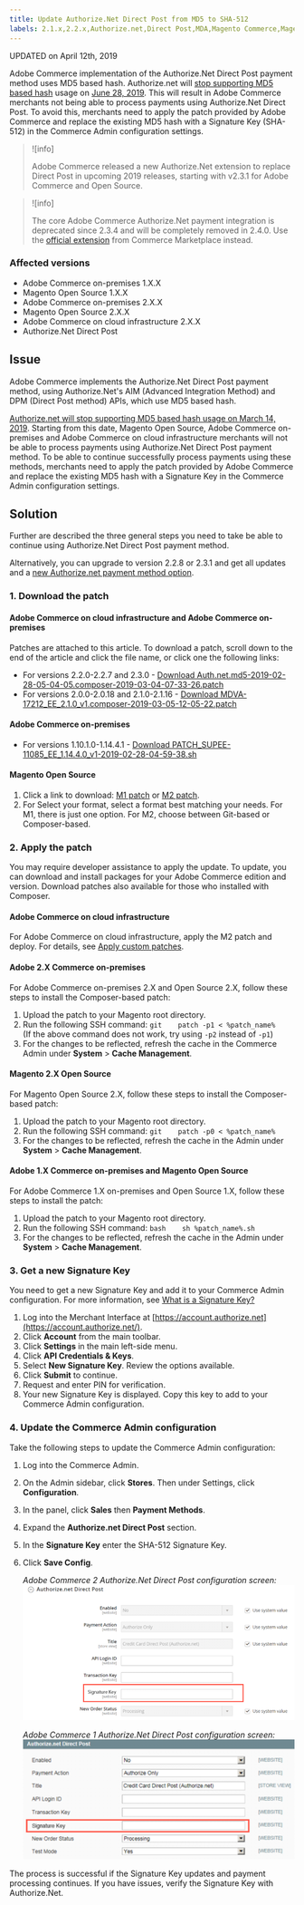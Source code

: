 ```yaml
---
title: Update Authorize.Net Direct Post from MD5 to SHA-512
labels: 2.1.x,2.2.x,Authorize.net,Direct Post,MDA,Magento Commerce,Magento Commerce Cloud,SHA,deprecated,known issues,patch,troubleshooting,Adobe Commerce,cloud infrastructure,on-premises
---
```


UPDATED on April 12th, 2019

Adobe Commerce implementation of the Authorize.Net Direct Post payment method uses MD5 based hash. Authorize.net will [stop supporting MD5 based hash](https://support.authorize.net/s/article/MD5-Hash-End-of-Life-Signature-Key-Replacement) usage on [June 28, 2019](http://app.payment.authorize.net/e/es.aspx?s=986383348&e=1691349&elqTrackId=b307147cf4ef4925bd108180234867d4&elq=22c763e5e2354d988ebfea2681020c6b&elqaid=903&elqat=1). This will result in Adobe Commerce merchants not being able to process payments using Authorize.Net Direct Post. To avoid this, merchants need to apply the patch provided by Adobe Commerce and replace the existing MD5 hash with a Signature Key (SHA-512) in the Commerce Admin configuration settings.

>![info]
>
>Adobe Commerce released a new Authorize.Net extension to replace Direct Post in upcoming 2019 releases, starting with v2.3.1 for Adobe Commerce and Open Source.

>![info]
>
>The core Adobe Commerce Authorize.Net payment integration is deprecated since 2.3.4 and will be completely removed in 2.4.0. Use the [official extension](https://marketplace.magento.com/authorizenet-magento-module-authorizenet.html) from Commerce Marketplace instead.

### Affected versions

* Adobe Commerce on-premises 1.X.X
* Magento Open Source 1.X.X
* Adobe Commerce on-premises 2.X.X
* Magento Open Source 2.X.X
* Adobe Commerce on cloud infrastructure 2.X.X
* Authorize.Net Direct Post

## Issue

Adobe Commerce implements the Authorize.Net Direct Post payment method, using Authorize.Net's AIM (Advanced Integration Method) and DPM (Direct Post method) APIs, which use MD5 based hash.

 [Authorize.net will stop supporting MD5 based hash usage on March 14, 2019](https://support.authorize.net/s/article/MD5-Hash-End-of-Life-Signature-Key-Replacement). Starting from this date, Magento Open Source, Adobe Commerce on-premises and Adobe Commerce on cloud infrastructure merchants will not be able to process payments using Authorize.Net Direct Post payment method. To be able to continue successfully process payments using these methods, merchants need to apply the patch provided by Adobe Commerce and replace the existing MD5 hash with a Signature Key in the Commerce Admin configuration settings.

## Solution

Further are described the three general steps you need to take be able to continue using Authorize.Net Direct Post payment method.

Alternatively, you can upgrade to version 2.2.8 or 2.3.1 and get all updates and a [new Authorize.net payment method option](https://docs.magento.com/m2/ce/user_guide/payment/authorize-net.html).

### 1. Download the patch

#### Adobe Commerce on cloud infrastructure and Adobe Commerce on-premises

Patches are attached to this article. To download a patch, scroll down to the end of the article and click the file name, or click one the following links:

* For versions 2.2.0-2.2.7 and 2.3.0 - [Download Auth.net.md5-2019-02-28-05-04-05.composer-2019-03-04-07-33-26.patch](assets/Auth.net.md5-2019-02-28-05-04-05.composer-2019-03-04-07-33-26.patch.zip)
* For versions 2.0.0-2.0.18 and 2.1.0-2.1.16 - [Download MDVA-17212\_EE\_2.1.0\_v1.composer-2019-03-05-12-05-22.patch](assets/MDVA-17212_EE_2.1.0_v1.composer-2019-03-05-12-05-22.patch.zip)

#### Adobe Commerce on-premises

* For versions 1.10.1.0-1.14.4.1 - [Download PATCH\_SUPEE-11085\_EE\_1.14.4.0\_v1-2019-02-28-04-59-38.sh](assets/PATCH_SUPEE-11085_EE_1.14.4.0_v1-2019-02-28-04-59-38.sh.zip)

#### Magento Open Source

1. Click a link to download: [M1 patch](https://magento.com/tech-resources/download#download2280) or [M2 patch](https://magento.com/tech-resources/download#download2279).
1. For Select your format, select a format best matching your needs. For M1, there is just one option. For M2, choose between Git-based or Composer-based.

### 2. Apply the patch

You may require developer assistance to apply the update. To update, you can download and install packages for your Adobe Commerce edition and version. Download patches also available for those who installed with Composer.

#### Adobe Commerce on cloud infrastructure

For Adobe Commerce on cloud infrastructure, apply the M2 patch and deploy. For details, see [Apply custom patches](https://devdocs.magento.com/guides/v2.3/cloud/project/project-patch.html).

#### Adobe 2.X Commerce on-premises

For Adobe Commerce on-premises 2.X and Open Source 2.X, follow these steps to install the Composer-based patch:

1. Upload the patch to your Magento root directory.
1. Run the following SSH command:    ```git    patch -p1 < %patch_name%    ```    (If the above command does not work, try using `-p2` instead of `-p1`)
1. For the changes to be reflected, refresh the cache in the Commerce Admin under **System** > **Cache Management**.

#### Magento 2.X Open Source

For Magento Open Source 2.X, follow these steps to install the Composer-based patch:

1. Upload the patch to your Magento root directory.
1. Run the following SSH command:    ```git    patch -p0 < %patch_name%    ```    
1. For the changes to be reflected, refresh the cache in the Admin under **System** > **Cache Management**.

#### Adobe 1.X Commerce on-premises and Magento Open Source

For Adobe Commerce 1.X on-premises and Open Source 1.X, follow these steps to install the patch:

1. Upload the patch to your Magento root directory.
1. Run the following SSH command:    ```bash    sh %patch_name%.sh    ```    
1. For the changes to be reflected, refresh the cache in the Admin under **System** > **Cache Management**.

### 3. Get a new Signature Key

You need to get a new Signature Key and add it to your Commerce Admin configuration. For more information, see [What is a Signature Key?](https://support.authorize.net/s/article/What-is-a-Signature-Key)

1. Log into the Merchant Interface at [https://account.authorize.net](https://account.authorize.net/).
1. Click **Account** from the main toolbar.
1. Click **Settings** in the main left-side menu.
1. Click **API Credentials & Keys**.
1. Select **New Signature Key**. Review the options available.
1. Click **Submit** to continue.
1. Request and enter PIN for verification.
1. Your new Signature Key is displayed. Copy this key to add to your Commerce Admin configuration.

### 4. Update the Commerce Admin configuration

Take the following steps to update the Commerce Admin configuration:

1. Log into the Commerce Admin.
1. On the Admin sidebar, click **Stores**. Then under Settings, click **Configuration**.
1. In the panel, click **Sales** then **Payment Methods**.
1. Expand the **Authorize.net Direct Post** section.
1. In the **Signature Key** enter the SHA-512 Signature Key.
1. Click **Save Config**.

   *Adobe Commerce 2 Authorize.Net Direct Post configuration screen:*
   ![auth-net-signature-key-m2.png](assets/auth-net-signature-key-m2.png)

   *Adobe Commerce 1 Authorize.Net Direct Post configuration screen:*
   ![auth-net-signature-key-m1.png](assets/auth-net-signature-key-m1.png)

The process is successful if the Signature Key updates and payment processing continues. If you have issues, verify the Signature Key with Authorize.Net.
